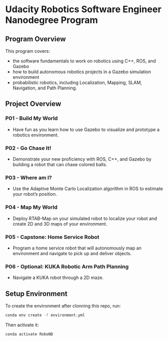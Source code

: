 # Udacity Robotics Software Engineer Nanodegree Program

## Program Overview

This program covers:
- the software fundamentals to work on robotics using C++, ROS, and Gazebo
- how to build autonomous robotics projects in a Gazebo simulation environment
- probabilistic robotics, including Localization, Mapping, SLAM, Navigation, and Path Planning.


## Project Overview

### P01 - Build My World
-  Have fun as you learn how to use Gazebo to visualize and prototype a robotics environment.
### P02 - Go Chase It!
- Demonstrate your new proficiency with ROS, C++, and Gazebo by building a robot that can chase colored balls.
### P03 - Where am I?
- Use the Adaptive Monte Carlo Localization algorithm in ROS to estimate your robot’s position.
### P04 - Map My World
- Deploy RTAB-Map on your simulated robot to localize your robot and create 2D and 3D maps of your environment.
### P05 - Capstone: Home Service Robot
- Program a home service robot that will autonomously map an environment and navigate to pick up and deliver objects.
### P06 - Optional: KUKA Robotic Arm Path Planning
- Navigate a KUKA robot through a 2D maze.


## Setup Environment
To create the environment after clonning this repo, run: 
```bash
conda env create -f environment.yml
```
Then activate it:
```bash
conda activate RoboND
```
